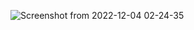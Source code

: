 ![Screenshot from 2022-12-04 02-24-35](https://user-images.githubusercontent.com/78267371/205461747-3284d0be-a93d-4d82-82cc-60ca34ee8fa1.png)

